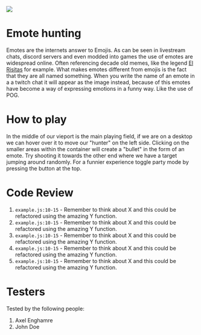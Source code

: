 ![](https://media.giphy.com/media/10yXFkBJ0MwGQ0/giphy.gif)

# Emote hunting

Emotes are the internets answer to Emojis. As can be seen in livestream chats, discord servers and even modded into games the use of emotes are widespread online. Often referencing decade old memes, like the legend [El Risitas](https://youtu.be/cDphUib5iG4?t=275) for example. What makes emotes different from emojis is the fact that they are all named something. When you write the name of an emote in a a twitch chat it will appear as the image instead, because of this emotes have become a way of expressing emotions in a funny way. Like the use of POG.

# How to play

In the middle of our vieport is the main playing field, if we are on a desktop we can hover over it to move our "hunter" on the left side. Clicking on the smaller areas within the container will create a "bullet" in the form of an emote. Try shooting it towards the other end where we have a target jumping around randomly. For a funnier experience toggle party mode by pressing the button at the top.

# Code Review

1. `example.js:10-15` - Remember to think about X and this could be refactored using the amazing Y function.
1. `example.js:10-15` - Remember to think about X and this could be refactored using the amazing Y function.
1. `example.js:10-15` - Remember to think about X and this could be refactored using the amazing Y function.
1. `example.js:10-15` - Remember to think about X and this could be refactored using the amazing Y function.
1. `example.js:10-15` - Remember to think about X and this could be refactored using the amazing Y function.

# Testers

Tested by the following people:

1. Axel Enghamre
2. John Doe
